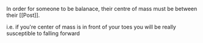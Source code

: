 In order for someone to be balanace, their centre of mass must be between their [[Post]]. 

i.e. if you're center of mass is in front of your toes you will be really susceptible to falling forward 

